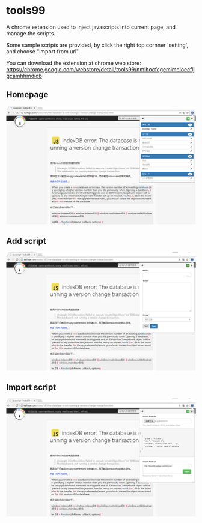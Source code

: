 # tools99
A chrome extension used to inject javascripts into current page, and manage the scripts. 

Some sample scripts are provided, by click the right top cornner 'setting', and choose "import from url".

You can download the extension at chrome web store: https://chrome.google.com/webstore/detail/tools99/nmlhocfcgemimeloecfljgcamhhmdidb

## Homepage
![homepage screenshot](https://raw.githubusercontent.com/damonpeng/tools99/master/screenshots/1.png)

## Add script
![add script page screenshot](https://raw.githubusercontent.com/damonpeng/tools99/master/screenshots/2.png)

## Import script
![import page screenshot](https://raw.githubusercontent.com/damonpeng/tools99/master/screenshots/3.png)
